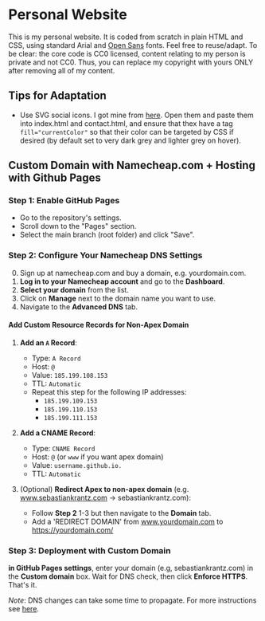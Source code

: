 # Personal Website
This is my personal website. It is coded from scratch in plain HTML and CSS, using standard Arial and [Open Sans](https://fonts.google.com/specimen/Open+Sans) fonts. Feel free to reuse/adapt. To be clear: the core code is CC0 licensed, content relating to my person is private and not CC0. Thus, you can replace my copyright with yours ONLY after removing all of my content.

## Tips for Adaptation

- Use SVG social icons. I got mine from [here](https://cdn.jsdelivr.net/npm/simple-icons@v7/icons/). Open them and paste them into index.html and contact.html, and ensure that thex have a tag `fill="currentColor"` so that their color can be targeted by CSS if desired (by default set to very dark grey and lighter grey on hover). 

## Custom Domain with Namecheap.com + Hosting with Github Pages

### Step 1: Enable GitHub Pages
   - Go to the repository's settings.
   - Scroll down to the "Pages" section.
   - Select the main branch (root folder) and click "Save".

### Step 2: Configure Your Namecheap DNS Settings
0. Sign up at namecheap.com and buy a domain, e.g. yourdomain.com.
1. **Log in to your Namecheap account** and go to the **Dashboard**.
2. **Select your domain** from the list.
3. Click on **Manage** next to the domain name you want to use.
4. Navigate to the **Advanced DNS** tab.

#### Add Custom Resource Records for Non-Apex Domain
1. **Add an `A` Record**:
   - Type: `A Record`
   - Host: `@`
   - Value: `185.199.108.153`
   - TTL: `Automatic`
   - Repeat this step for the following IP addresses:
     - `185.199.109.153`
     - `185.199.110.153`
     - `185.199.111.153`

2. **Add a CNAME Record**:
   - Type: `CNAME Record`
   - Host: `@` (or `www` if you want apex domain) 
   - Value: `username.github.io.`
   - TTL: `Automatic`

3. (Optional) **Redirect Apex to non-apex domain** (e.g. www.sebastiankrantz.com -> sebastiankrantz.com):
   - Follow **Step 2** 1-3 but then navigate to the **Domain** tab.
   - Add a 'REDIRECT DOMAIN' from www.yourdomain.com to https://yourdomain.com/

### Step 3: Deployment with Custom Domain
**in GitHub Pages settings**, enter your domain (e.g, sebastiankrantz.com) in the **Custom domain** box. Wait for DNS check, then click **Enforce HTTPS**. That's it. 

*Note*: DNS changes can take some time to propagate. For more instructions see [here](https://www.namecheap.com/support/knowledgebase/article.aspx/9645/2208/how-do-i-link-my-domain-to-github-pages/).

